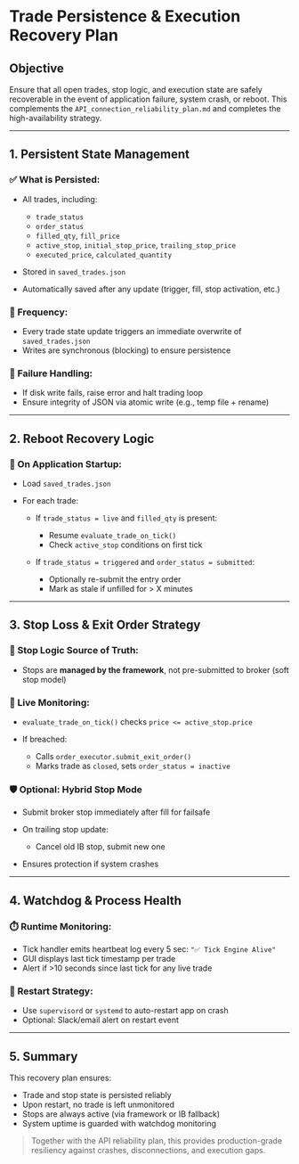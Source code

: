 # Trade Persistence & Execution Recovery Plan

## Objective

Ensure that all open trades, stop logic, and execution state are safely recoverable in the event of application failure, system crash, or reboot. This complements the `API_connection_reliability_plan.md` and completes the high-availability strategy.

---

## 1. Persistent State Management

### ✅ What is Persisted:

* All trades, including:

  * `trade_status`
  * `order_status`
  * `filled_qty`, `fill_price`
  * `active_stop`, `initial_stop_price`, `trailing_stop_price`
  * `executed_price`, `calculated_quantity`
* Stored in `saved_trades.json`
* Automatically saved after any update (trigger, fill, stop activation, etc.)

### 🔁 Frequency:

* Every trade state update triggers an immediate overwrite of `saved_trades.json`
* Writes are synchronous (blocking) to ensure persistence

### 🛑 Failure Handling:

* If disk write fails, raise error and halt trading loop
* Ensure integrity of JSON via atomic write (e.g., temp file + rename)

---

## 2. Reboot Recovery Logic

### 🔄 On Application Startup:

* Load `saved_trades.json`
* For each trade:

  * If `trade_status = live` and `filled_qty` is present:

    * Resume `evaluate_trade_on_tick()`
    * Check `active_stop` conditions on first tick
  * If `trade_status = triggered` and `order_status = submitted`:

    * Optionally re-submit the entry order
    * Mark as stale if unfilled for > X minutes

---

## 3. Stop Loss & Exit Order Strategy

### 🧠 Stop Logic Source of Truth:

* Stops are **managed by the framework**, not pre-submitted to broker (soft stop model)

### 🔁 Live Monitoring:

* `evaluate_trade_on_tick()` checks `price <= active_stop.price`
* If breached:

  * Calls `order_executor.submit_exit_order()`
  * Marks trade as `closed`, sets `order_status = inactive`

### 🛡️ Optional: Hybrid Stop Mode

* Submit broker stop immediately after fill for failsafe
* On trailing stop update:

  * Cancel old IB stop, submit new one
* Ensures protection if system crashes

---

## 4. Watchdog & Process Health

### ⏱️ Runtime Monitoring:

* Tick handler emits heartbeat log every 5 sec: `"✅ Tick Engine Alive"`
* GUI displays last tick timestamp per trade
* Alert if >10 seconds since last tick for any live trade

### 🔁 Restart Strategy:

* Use `supervisord` or `systemd` to auto-restart app on crash
* Optional: Slack/email alert on restart event

---

## 5. Summary

This recovery plan ensures:

* Trade and stop state is persisted reliably
* Upon restart, no trade is left unmonitored
* Stops are always active (via framework or IB fallback)
* System uptime is guarded with watchdog monitoring

> Together with the API reliability plan, this provides production-grade resiliency against crashes, disconnections, and execution gaps.
